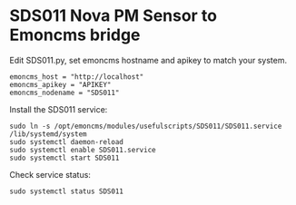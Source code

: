 # SDS011 Nova PM Sensor to Emoncms bridge

Edit SDS011.py, set emoncms hostname and apikey to match your system.

    emoncms_host = "http://localhost"
    emoncms_apikey = "APIKEY"
    emoncms_nodename = "SDS011"
    
Install the SDS011 service:

    sudo ln -s /opt/emoncms/modules/usefulscripts/SDS011/SDS011.service /lib/systemd/system
    sudo systemctl daemon-reload
    sudo systemctl enable SDS011.service
    sudo systemctl start SDS011
    
Check service status:

    sudo systemctl status SDS011
